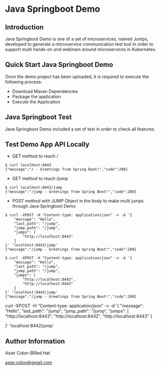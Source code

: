 # Java Springboot Demo
## Introduction

Java Springboot Demo is one of a set of microservices, named Jumps, developed to generate a microservice communication test tool in order to support multi hands-on and webinars around microservices in Kubernetes.

## Quick Start Java Springboot Demo

Once the demo project has been uploaded, it is required to execute the following process:

- Download Maven Dependencies
- Package the application
- Execute the Application

## Java Springboot Test

Java Springboot Demo included a set of test in order to check all features. 

## Test Demo App API Locally

- GET method to reach /

```
$ curl localhost:8443 
{"message":"/ - Greetings from Spring Boot!","code":200}
```

- GET method to reach /jump

```
$ curl localhost:8443/jump
{"message":"/jump - Greetings from Spring Boot!","code":200}
```

- POST method with JUMP Object in the body to make multi jumps through Java Springboot Demo

```
$ curl -XPOST -H "Content-type: application/json" -v -d '{
    "message": "Hello",
    "last_path": "/jump",
    "jump_path": "/jump",
    "jumps": [
        "http://localhost:8443"
    ]
}' 'localhost:8443/jump'
{"message":"/jump - Greetings from Spring Boot!","code":200}
```

```
$ curl -XPOST -H "Content-type: application/json" -v -d '{
    "message": "Hello",
    "last_path": "/jump",
    "jump_path": "/jump",
    "jumps": [
        "http://localhost:8443",
        "http://localhost:8443"
    ]
}' 'localhost:8443/jump'
{"message":"/jump - Greetings from Spring Boot!","code":200}
```

curl -XPOST -H "Content-type: application/json" -v -d '{
    "message": "Hello",
    "last_path": "/jump",
    "jump_path": "/jump",
    "jumps": [
      "http://localhost:8443",
      "http://localhost:8442",
      "http://localhost:8443"
    ]

}' 'localhost:8442/jump'


## Author Information

Asier Cidon @Red Hat

asier.cidon@gmail.com
